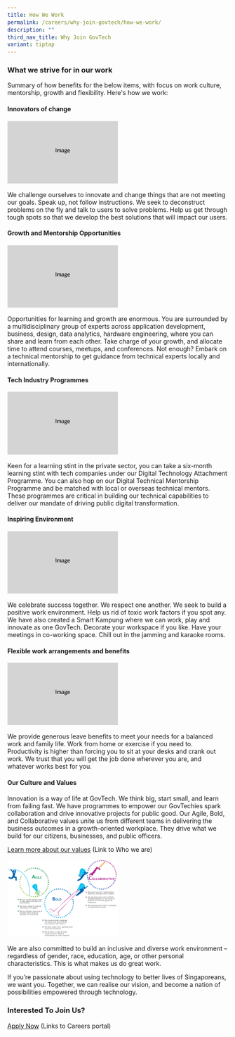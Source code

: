 ```yaml
---
title: How We Work
permalink: /careers/why-join-govtech/how-we-work/
description: ""
third_nav_title: Why Join GovTech
variant: tiptap
---
```

<h3>What we strive for in our work</h3>
<p>Summary of how benefits for the below items, with focus on work culture,
mentorship, growth and flexibility. Here's how we work:</p>
<h4>Innovators of change</h4>
<div class="isomer-image-wrapper">
<img style="width: 50%;" height="auto" width="100%" alt="" src="/images/Placeholders/Screenshot_2023_11_10_at_9_56_05_AM.png">
</div>
<p>We challenge ourselves to innovate and change things that are not meeting
our goals. Speak up, not follow instructions. We seek to deconstruct problems
on the fly and talk to users to solve problems. Help us get through tough
spots so that we develop the best solutions that will impact our users.</p>
<h4>Growth and Mentorship Opportunities</h4>
<div class="isomer-image-wrapper">
<img style="width: 50%;" height="auto" width="100%" alt="" src="/images/Placeholders/Screenshot_2023_11_10_at_9_56_05_AM.png">
</div>
<p>Opportunities for learning and growth are enormous. You are surrounded
by a multidisciplinary group of experts across application development,
business, design, data analytics, hardware engineering, where you can share
and learn from each other. Take charge of your growth, and allocate time
to attend courses, meetups, and conferences. Not enough? Embark on a technical
mentorship to get guidance from technical experts locally and internationally.</p>
<h4>Tech Industry Programmes</h4>
<div class="isomer-image-wrapper">
<img style="width: 50%;" height="auto" width="100%" alt="" src="/images/Placeholders/Screenshot_2023_11_10_at_9_56_05_AM.png">
</div>
<p>Keen for a learning stint in the private sector, you can take a six-month
learning stint with tech companies under our Digital Technology Attachment
Programme. You can also hop on our Digital Technical Mentorship Programme
and be matched with local or overseas technical mentors. These programmes
are critical in building our technical capabilities to deliver our mandate
of driving public digital transformation.</p>
<h4>Inspiring Environment</h4>
<div class="isomer-image-wrapper">
<img style="width: 50%;" height="auto" width="100%" alt="" src="/images/Placeholders/Screenshot_2023_11_10_at_9_56_05_AM.png">
</div>
<p>We celebrate success together. We respect one another. We seek to build
a positive work environment. Help us rid of toxic work factors if you spot
any. We have also created a Smart Kampung where we can work, play and innovate
as one GovTech. Decorate your workspace if you like. Have your meetings
in co-working space. Chill out in the jamming and karaoke rooms.</p>
<h4>Flexible work arrangements and benefits</h4>
<div class="isomer-image-wrapper">
<img style="width: 50%;" height="auto" width="100%" alt="" src="/images/Placeholders/Screenshot_2023_11_10_at_9_56_05_AM.png">
</div>
<p>We provide generous leave benefits to meet your needs for a balanced work
and family life. Work from home or exercise if you need to. Productivity
is higher than forcing you to sit at your desks and crank out work. We
trust that you will get the job done wherever you are, and whatever works
best for you.</p>
<h4>Our Culture and Values</h4>
<p>Innovation is a way of life at GovTech. We think big, start small, and
learn from failing fast. We have programmes to empower our GovTechies spark
collaboration and drive innovative projects for public good. Our Agile,
Bold, and Collaborative values unite us from different teams in delivering
the business outcomes in a growth-oriented workplace. They drive what we
build for our citizens, businesses, and public officers.</p>
<p><a href="/who-we-are" rel="noopener noreferrer nofollow" target="_blank">Learn more about our values</a> (Link
to Who we are)</p>
<div class="isomer-image-wrapper">
<img style="width: 50%;" height="auto" width="100%" alt="Why GovTech - Agile Bold Collaborative" src="/images/careers/why-govtech-abc.png">
</div>
<p>We are also committed to build an inclusive and diverse work environment
– regardless of gender, race, education, age, or other personal characteristics.
This is what makes us do great work.</p>
<p>If you’re passionate about using technology to better lives of Singaporeans,
we want you. Together, we can realise our vision, and become a nation of
possibilities empowered through technology.</p>
<h3>Interested To Join Us?</h3>
<p><a href="https://go.gov.sg/govtechcareers" rel="noopener noreferrer nofollow" target="_blank">Apply Now</a> (Links
to Careers portal)</p>
